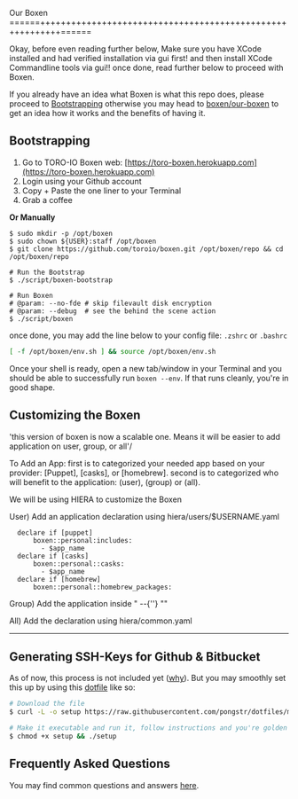 Our Boxen
======++++++++++++++++++++++++++++++++++++++++++++++++++++++++++======

Okay, before even reading further below, Make sure you have XCode installed and
had verified installation via gui first! and then install XCode Commandline tools
via gui!! once done, read further below to proceed with Boxen.

If you already have an idea what Boxen is what this repo does,
please proceed to [Bootstrapping](#bootstrapping) otherwise you may
head to [boxen/our-boxen](https://github.com/boxen/our-boxen) to get
an idea how it works and the benefits of having it.

## Bootstrapping

1. Go to TORO-IO Boxen web: [https://toro-boxen.herokuapp.com](https://toro-boxen.herokuapp.com)
1. Login using your Github account
1. Copy + Paste the one liner to your Terminal
1. Grab a coffee

**Or Manually**

```
$ sudo mkdir -p /opt/boxen
$ sudo chown ${USER}:staff /opt/boxen
$ git clone https://github.com/toroio/boxen.git /opt/boxen/repo && cd /opt/boxen/repo

# Run the Bootstrap
$ ./script/boxen-bootstrap

# Run Boxen
# @param: --no-fde # skip filevault disk encryption
# @param: --debug  # see the behind the scene action
$ ./script/boxen
```

once done, you may add the line below to your config file:
`.zshrc` or `.bashrc`

```bash
[ -f /opt/boxen/env.sh ] && source /opt/boxen/env.sh
```

Once your shell is ready, open a new tab/window in your Terminal
and you should be able to successfully run `boxen --env`.
If that runs cleanly, you're in good shape.


Customizing the Boxen
---
\'this version of boxen is now a scalable one. Means it will be easier to add application on user, group, or all'/

To Add an App:
  first is to categorized your needed app based on your provider: [Puppet], [casks], or [homebrew].
  second is to categorized who will benefit to the application: (user), (group) or (all).

We will be using HIERA to customize the Boxen

User)
    Add an application declaration using hiera/users/$USERNAME.yaml

      declare if [puppet]
          boxen::personal:includes:
            - $app_name
      declare if [casks]
          boxen::personal::casks:
            - $app_name
      declare if [homebrew]
          boxen::personal::homebrew_packages:

Group)
    Add the application inside " --{''} ""

All)
    Add the declaration using hiera/common.yaml


---
Generating SSH-Keys for Github & Bitbucket
---

As of now, this process is not included yet ([why](https://github.com/TORO-IO/boxen/issues/73)).
But you may smoothly set this up by using this [dotfile](https://github.com/pongstr/dotfiles/blob/master/init/.gituser)
like so:

```bash
# Download the file
$ curl -L -o setup https://raw.githubusercontent.com/pongstr/dotfiles/master/init/.gituser

# Make it executable and run it, follow instructions and you're golden
$ chmod +x setup && ./setup
```

Frequently Asked Questions
---

You may find common questions and answers [here](docs/faq.md).
